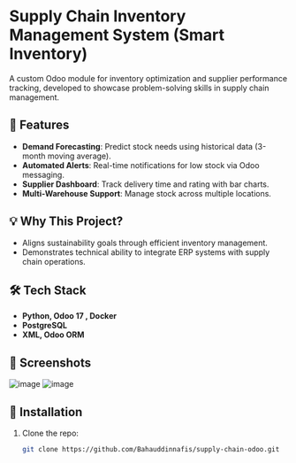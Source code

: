 
# Supply Chain Inventory Management System (Smart Inventory)

A custom Odoo module for inventory optimization and supplier performance tracking, developed to showcase problem-solving skills in supply chain management.  

## 🚀 Features  
- **Demand Forecasting**: Predict stock needs using historical data (3-month moving average).  
- **Automated Alerts**: Real-time notifications for low stock via Odoo messaging.  
- **Supplier Dashboard**: Track delivery time and rating with bar charts.  
- **Multi-Warehouse Support**: Manage stock across multiple locations.  

## 💡 Why This Project?  
- Aligns sustainability goals through efficient inventory management.  
- Demonstrates technical ability to integrate ERP systems with supply chain operations.  

## 🛠️ Tech Stack  
- **Python, Odoo 17 , Docker** 
- **PostgreSQL**  
- **XML, Odoo ORM**  

## 📸 Screenshots  
![image](https://github.com/user-attachments/assets/ba429b8f-085d-4223-81b7-3d0633370015)
![image](https://github.com/user-attachments/assets/67e0d61d-59a3-4d77-84d0-d7b3eb7c6a3d)

## 📂 Installation  
1. Clone the repo:  
   ```bash  
   git clone https://github.com/Bahauddinnafis/supply-chain-odoo.git  
